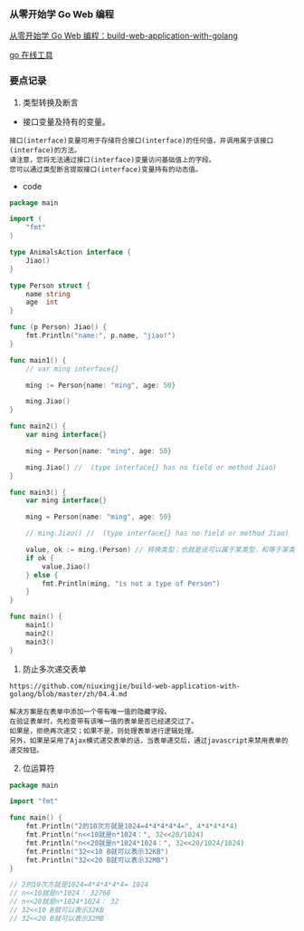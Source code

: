
### 从零开始学 Go Web 编程

[从零开始学 Go Web 编程：build-web-application-with-golang](https://github.com/astaxie/build-web-application-with-golang)

[go 在线工具](https://c.runoob.com/compile/21/)

### 要点记录

1. 类型转换及断言

- 接口变量及持有的变量。
```
接口(interface)变量可用于存储符合接口(interface)的任何值，并调用属于该接口(interface)的方法。
请注意，您将无法通过接口(interface)变量访问基础值上的字段。
您可以通过类型断言提取接口(interface)变量持有的动态值。
```

- code
```go
package main

import (
	"fmt"
)

type AnimalsAction interface {
	Jiao()
}

type Person struct {
	name string
	age  int
}

func (p Person) Jiao() {
	fmt.Println("name:", p.name, "jiao!")
}

func main1() {
	// var ming interface{}

	ming := Person{name: "ming", age: 50}

	ming.Jiao()
}

func main2() {
	var ming interface{}

	ming = Person{name: "ming", age: 50}

	ming.Jiao() //  (type interface{} has no field or method Jiao)
}

func main3() {
	var ming interface{}

	ming = Person{name: "ming", age: 50}

	// ming.Jiao() //  (type interface{} has no field or method Jiao)

	value, ok := ming.(Person) // 转换类型；也就是说可以属于某类型，和等于某类型是不一样的。
	if ok {
		value.Jiao()
	} else {
		fmt.Println(ming, "is not a type of Person")
	}
}

func main() {
	main1()
	main2()
	main3()
}
```


1. 防止多次递交表单
```
https://github.com/niuxingjie/build-web-application-with-golang/blob/master/zh/04.4.md

解决方案是在表单中添加一个带有唯一值的隐藏字段。
在验证表单时，先检查带有该唯一值的表单是否已经递交过了。
如果是，拒绝再次递交；如果不是，则处理表单进行逻辑处理。
另外，如果是采用了Ajax模式递交表单的话，当表单递交后，通过javascript来禁用表单的递交按钮。
```

2. 位运算符
```go
package main

import "fmt"

func main() {
	fmt.Println("2的10次方就是1024=4*4*4*4*4=", 4*4*4*4*4)
    fmt.Println("n<<10就是n*1024：", 32<<20/1024)
    fmt.Println("n<<20就是n*1024*1024：", 32<<20/1024/1024)
	fmt.Println("32<<10 B就可以表示32KB")
	fmt.Println("32<<20 B就可以表示32MB")
}

// 2的10次方就是1024=4*4*4*4*4= 1024
// n<<10就是n*1024： 32768
// n<<20就是n*1024*1024： 32
// 32<<10 B就可以表示32KB
// 32<<20 B就可以表示32MB
```
